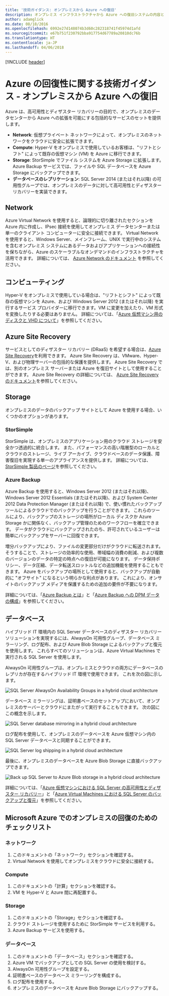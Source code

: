```yaml
---
title: '技術ガイダンス: オンプレミスから Azure への復旧'
description: オンプレミス インフラストラクチャから Azure への復旧システムの内容と設計に関する記事
author: adamglick
ms.date: 08/18/2016
ms.openlocfilehash: 6992e27d148074b3d60c282318741f45974d1afd
ms.sourcegitcommit: e67b751f230792bba917754d67789a20810dc76b
ms.translationtype: HT
ms.contentlocale: ja-JP
ms.lasthandoff: 04/06/2018
---
```

[!INCLUDE [header](../_includes/header.md)]

# <a name="azure-resiliency-technical-guidance-recovery-from-on-premises-to-azure"></a>Azure の回復性に関する技術ガイダンス - オンプレミスから Azure への復旧
Azure は、高可用性とディザスター リカバリーの目的で、オンプレミスのデータセンターから Azure への拡張を可能にする包括的なサービスのセットを提供します。

* **Network**: 仮想プライベート ネットワークによって、オンプレミスのネットワークをクラウドに安全に拡張できます。
* **Compute**: Hyper-V をオンプレミスで使用しているお客様は、"リフトとシフト" によって既存の仮想マシン (VM) を Azure に移行できます。
* **Storage**: StorSimple でファイル システムを Azure Storage に拡張します。 Azure Backup サービスでは、ファイルや SQL データベースを Azure Storage にバックアップできます。
* **データベースのレプリケーション**: SQL Server 2014 (またはそれ以降) の可用性グループでは、オンプレミスのデータに対して高可用性とディザスター リカバリーを実装できます。

## <a name="networking"></a>Network
Azure Virtual Network を使用すると、論理的に切り離されたセクションを Azure 内に作成し、IPsec 接続を使用してオンプレミス データセンターまたは単一のクライアント コンピューターに安全に接続できます。 Virtual Network を使用すると、Windows Server、メインフレーム、UNIX で実行中のシステムを含むオンプレミス システムにあるデータおよびアプリケーションへの接続性を保ちながら、Azure のスケーラブルなオンデマンドのインフラストラクチャを活用できます。 詳細については、 [Azure Network のドキュメント](/azure/virtual-network/virtual-networks-overview/) を参照してください。

## <a name="compute"></a>コンピューティング
Hyper-V をオンプレミスで使用している場合は、"リフトとシフト" によって既存の仮想マシンを Azure、および Windows Server 2012 (またはそれ以降) を実行するサービス プロバイダーに移行できます。VM に変更を加えたり、VM 形式を変換したりする必要はありません。 詳細については、「[Azure 仮想マシン用のディスクと VHD について](/azure/virtual-machines/virtual-machines-linux-about-disks-vhds/?toc=%2fazure%2fvirtual-machines%2flinux%2ftoc.json)」を参照してください。

## <a name="azure-site-recovery"></a>Azure Site Recovery
サービスとしてのディザスター リカバリー (DRaaS) を希望する場合は、[Azure Site Recovery](https://azure.microsoft.com/services/site-recovery/)を利用できます。 Azure Site Recovery は、VMware、Hyper-V、および物理サーバーの包括的な保護を提供します。 Azure Site Recovery では、別のオンプレミス サーバーまたは Azure を復旧サイトとして使用することができます。 Azure Site Recovery の詳細については、 [Azure Site Recovery のドキュメント](https://azure.microsoft.com/documentation/services/site-recovery/)を参照してください。

## <a name="storage"></a>Storage
オンプレミスのデータのバックアップ サイトとして Azure を使用する場合、いくつかのオプションがあります。

### <a name="storsimple"></a>StorSimple
StorSimple は、オンプレミスのアプリケーション用のクラウド ストレージを安全かつ透過的に統合します。 また、パフォーマンスの高い階層型のローカルとクラウドのストレージ、ライブ アーカイブ、クラウドベースのデータ保護、障害復旧を実現する単一のアプライアンスを提供します。 詳細については、 [StorSimple 製品のページ](https://azure.microsoft.com/services/storsimple/)を参照してください。

### <a name="azure-backup"></a>Azure Backup
Azure Backup を使用すると、Windows Server 2012 (またはそれ以降)、Windows Server 2012 Essentials (またはそれ以降)、および System Center 2012 Data Protection Manager (またはそれ以降) で、使い慣れたバックアップ ツールによるクラウドでのバックアップを行うことができます。 これらのツールにより、バックアップのストレージの場所がローカル ディスクか Azure Storage かに関係なく、バックアップ管理のためのワークフローを確立できます。 データがクラウドにバックアップされたのち、許可されているユーザーは簡単にバックアップをサーバーに回復できます。

増分バックアップにより、ファイルの変更部分だけがクラウドに転送されます。 そうすることで、ストレージの効率的な使用、帯域幅の消費の削減、および複数のバージョンのデータの特定の時点への復旧が可能になります。 データ保持ポリシー、データ圧縮、データ転送スロットルなどの追加機能を使用することもできます。 Azure をバックアップの場所として使用すると、バックアップが自動的に "オフサイト" になるという明らかな利点があります。 これにより、オンサイトのバックアップ メディアを保護するための追加の要件が不要になります。

詳細については、「[Azure Backup とは](/azure/backup/backup-introduction-to-azure-backup/)」と「[Azure Backup への DPM データの構成](https://technet.microsoft.com/library/jj728752.aspx)」を参照してください。

## <a name="database"></a>データベース
ハイブリッド IT 環境内の SQL Server データベースのディザスター リカバリー ソリューションを実現するには、AlwaysOn 可用性グループ、データベース ミラーリング、ログ配布、および Azure Blob Storage によるバックアップと復元を使用します。 これらすべてのソリューションは、Azure Virtual Machines で実行される SQL Server を使用します。

AlwaysOn 可用性グループは、オンプレミスとクラウドの両方にデータベースのレプリカが存在するハイブリッド IT 環境で使用できます。 これを次の図に示します。

![SQL Server AlwaysOn Availability Groups in a hybrid cloud architecture](./images/technical-guidance-recovery-on-premises-azure/SQL_Server_Disaster_Recovery-3.png)

データベース ミラーリングは、証明書ベースのセットアップにおいて、オンプレミスのサーバーとクラウドにまたがって実行することもできます。 次の図にこの概念を示します。

![SQL Server database mirroring in a hybrid cloud architecture](./images/technical-guidance-recovery-on-premises-azure/SQL_Server_Disaster_Recovery-4.png)

ログ配布を使用して、オンプレミスのデータベースを Azure 仮想マシン内の SQL Server データベースと同期することができます。

![SQL Server log shipping in a hybrid cloud architecture](./images/technical-guidance-recovery-on-premises-azure/SQL_Server_Disaster_Recovery-5.png)

最後に、オンプレミスのデータベースを Azure Blob Storage に直接バックアップできます。

![Back up SQL Server to Azure Blob storage in a hybrid cloud architecture](./images/technical-guidance-recovery-on-premises-azure/SQL_Server_Disaster_Recovery-6.png)

詳細については、「[Azure 仮想マシンにおける SQL Server の高可用性とディザスター リカバリー](/azure/virtual-machines/windows/sql/virtual-machines-windows-sql-high-availability-dr/)」と「[Azure Virtual Machines における SQL Server のバックアップと復元](/azure/virtual-machines/windows/sql/virtual-machines-windows-sql-backup-recovery/)」を参照してください。

## <a name="checklists-for-on-premises-recovery-in-microsoft-azure"></a>Microsoft Azure でのオンプレミスの回復のためのチェックリスト
### <a name="networking"></a>ネットワーク
1. このドキュメントの「ネットワーク」セクションを確認する。
2. Virtual Network を使用してオンプレミスをクラウドに安全に接続する。

### <a name="compute"></a>Compute
1. このドキュメントの「計算」セクションを確認する。
2. VM を Hyper-V と Azure 間に再配置する。

### <a name="storage"></a>Storage
1. このドキュメントの「Storage」セクションを確認する。
2. クラウド ストレージを使用するために StorSimple サービスを利用する。
3. Azure Backup サービスを使用する。

### <a name="database"></a>データベース
1. このドキュメントの「データベース」セクションを確認する。
2. Azure VM でバックアップとしての SQL Server の使用を検討する。
3. AlwaysOn 可用性グループを設定する。
4. 証明書ベースのデータベース ミラーリングを構成する。
5. ログ配布を使用する。
6. オンプレミスのデータベースを Azure Blob Storage にバックアップする。


